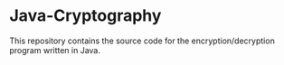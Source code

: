 # Java-Cryptography
This repository contains the source code for the encryption/decryption program written in Java.
